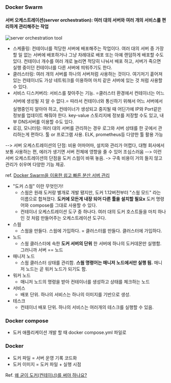 ### Docker Swarm 
#### 서버 오케스트레이션(server orchestration): 여러 대의 서버와 여러 개의 서비스를 편리하게 관리해주는 작업
![server orchestration tool](https://user-images.githubusercontent.com/30011635/87406241-6af31480-c5fb-11ea-9281-ae9351607890.png)
- 스케줄링: 컨테이너를 적당한 서버에 배포해주는 작업이다. 여러 대의 서버 중 가장 할 일 없는 서버에 배포하거나 그냥 차례대로 배포 또는 아예 랜덤하게 배포할 수도 있다. 컨테이너 개수를 여러 개로 늘리면 적당히 나눠서 배포 하고, 서버가 죽으면 실행 중이던 컨테이너를 다른 서버에 띄워주기도 한다.
- 클러스터링: 여러 개의 서버를 하나의 서버처럼 사용하는 것이다. 여기저기 흩어져 있는 컨테이너도 가상 네트워크를 이용하여 마치 같은 서버에 있는 것 처럼 사용할 수 있다.
- 서비스 디스커버리: 서비스를 찾아주는 기능. ⭐️클러스터 환경에서 컨테이너는 어느 서버에 생성될 지 알 수 없다.⭐️ 따라서 컨테이너와 통신하기 위해서 어느 서버에서 실행중인지 알아야 하고, 컨테이너가 생성되고 중지될 때 어딘가에 IP와 Port같은 정보를 업데이트 해줘야 한다. key-value 스토리지에 정보를 저장할 수도 있고, 내부 DNS서버를 이용할 수도 있다.
- 로깅, 모니터링: 여러 대의 서버를 관리하는 경우 로그와 서버 상태를 한 곳에서 관리하는게 편하다. 툴 or 프로그램 사용. ELK, prometheus등 다양한 툴 활용 가능 <br>

--> 서버 오케스트레이션의 단점: 비용 어마어마, 설치와 관리가 어렵다, 대형 회사에서 보통 사용하는 편, 에러가 생기면 서버 전체에 영향을 줄 수 있어 조심스러움
--> 이런 서버 오케스트레이션의 단점을 도커 스웜이 바꿔 놓음. -> 구축 비용이 거의 들지 않고 관리가 쉬우며 다양한 기능 제공.

ref. [Docker Swarm을 이용한 쉽고 빠른 분산 서버 관리](https://subicura.com/2017/02/25/container-orchestration-with-docker-swarm.html)

- "도커 스웜" 이란 무엇인가!
  - 스웜은 원래 도커랑 별개로 개발 됐지만, 도커 1.12버전부터 "스웜 모드" 라는 이름으로 합쳐졌다. <b>도커에 모든게 내장 되어 다른 툴을 설치할 필요x</b> 도커 명령어와 compose를 그대로 사용할 수 있다.
  - 컨테이너 오케스트레이션 도구 중 하나다. 여러 대의 도커 호스트들을 마치 하나인 것 처럼 만들어주는 오케스트레이션 도구다. 
- 스웜
  - 스웜을 만들다. 스웜에 가입하다. = 클러스터를 만들다. 클러스터에 가입하다.
- 노드
  - 스웜 클러스터에 속한 <b>도커 서버의 단위</b> 한 서버에 하나의 도커데몬만 실행함. 그러니까 서버 == 노드
- 매니저 노드
  - 스웜 클러스터 상태를 관리함. <b>스웜 명령어는 매니저 노드에서만 실행 됨.</b> 매니저 노드는 곧 워커 노드가 되기도 함.
- 워커 노드
  - 매니저 노드의 명령을 받아 컨테이너를 생성하고 상태를 체크하는 노드
- 서비스
  - 배포 단위. 하나의 서비스는 하나의 이미지를 기반으로 생성. 
- 테스크
  - 컨테이너 배포 단위. 하나의 서비스는 여러개의 테스크를 실행할 수 있음. 

### Docker compose
- 도커 애플리케이션 개발 할 때 docker compose.yml 파일로 

### Docker
- 도커 파일 = 서버 운영 기록 코드화
- 도커 이미지 = 도커 파일 + 실행 시점

Ref. [왜 굳이 도커(컨테이너)를 써야 하나요?](https://www.44bits.io/ko/post/why-should-i-use-docker-container)
